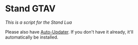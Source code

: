 # Stand GTAV

*This is a script for the Stand Lua*

Please also have [Auto-Updater](https://github.com/hexarobi/stand-lua-auto-updater).
If you don't have it already, it'll automatically be installed.
